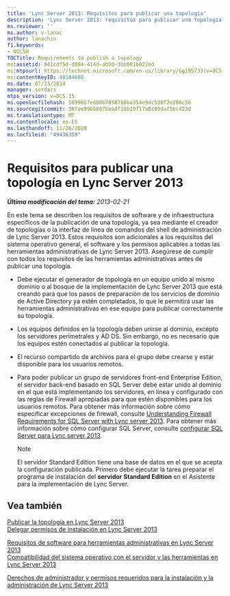 ```yaml
---
title: 'Lync Server 2013: Requisitos para publicar una topología'
description: 'Lync Server 2013: requisitos para publicar una topología.'
ms.reviewer: ''
ms.author: v-lanac
author: lanachin
f1.keywords:
- NOCSH
TOCTitle: Requirements to publish a topology
ms:assetid: 841cdf5d-d884-414d-ab50-3bb681b622ed
ms:mtpsurl: https://technet.microsoft.com/en-us/library/Gg195733(v=OCS.15)
ms:contentKeyID: 48184688
ms.date: 07/23/2014
manager: serdars
mtps_version: v=OCS.15
ms.openlocfilehash: 5699657e680b78587b8ba354e9dc538f2e280c56
ms.sourcegitcommit: 36fee89bb887bea4f18b19f17a8c69daf5bc423d
ms.translationtype: MT
ms.contentlocale: es-ES
ms.lasthandoff: 11/26/2020
ms.locfileid: "49436359"
---
```

# <a name="requirements-to-publish-a-topology-in-lync-server-2013"></a>Requisitos para publicar una topología en Lync Server 2013

<div data-xmlns="http://www.w3.org/1999/xhtml">

<div class="topic" data-xmlns="http://www.w3.org/1999/xhtml" data-msxsl="urn:schemas-microsoft-com:xslt" data-cs="https://msdn.microsoft.com/">

<div data-asp="https://msdn2.microsoft.com/asp">



</div>

<div id="mainSection">

<div id="mainBody">

<span> </span>

_**Última modificación del tema:** 2013-02-21_

En este tema se describen los requisitos de software y de infraestructura específicos de la publicación de una topología, ya sea mediante el creador de topologías o la interfaz de línea de comandos del shell de administración de Lync Server 2013. Estos requisitos son adicionales a los requisitos del sistema operativo general, el software y los permisos aplicables a todas las herramientas administrativas de Lync Server 2013. Asegúrese de cumplir con todos los requisitos de las herramientas administrativas antes de publicar una topología.

  - Debe ejecutar el generador de topología en un equipo unido al mismo dominio o al bosque de la implementación de Lync Server 2013 que está creando para que los pasos de preparación de los servicios de dominio de Active Directory ya estén completados, lo que le permitirá usar las herramientas administrativas en ese equipo para publicar correctamente su topología.

  - Los equipos definidos en la topología deben unirse al dominio, excepto los servidores perimetrales y AD DS. Sin embargo, no es necesario que los equipos estén conectados al publicar la topología.

  - El recurso compartido de archivos para el grupo debe crearse y estar disponible para los usuarios remotos.

  - Para poder publicar un grupo de servidores front-end Enterprise Edition, el servidor back-end basado en SQL Server debe estar unido al dominio en el que está implementando los servidores, en línea y configurado con las reglas de Firewall apropiadas para que estén disponibles para los usuarios remotos. Para obtener más información sobre cómo especificar excepciones de firewall, consulte [Understanding Firewall Requirements for SQL Server with Lync server 2013](lync-server-2013-understanding-firewall-requirements-for-sql-server.md). Para obtener más información sobre cómo configurar SQL Server, consulte [configurar SQL Server para Lync server 2013](lync-server-2013-configure-sql-server-for-lync-server.md).
    
    <div>
    

    > [!NOTE]  
    > El servidor Standard Edition tiene una base de datos en el que se acepta la configuración publicada. Primero debe ejecutar la tarea preparar el programa de instalación del <STRONG>servidor Standard Edition</STRONG> en el Asistente para la implementación de Lync Server.

    
    </div>

<div>

## <a name="see-also"></a>Vea también


[Publicar la topología en Lync Server 2013](lync-server-2013-publish-the-topology.md)  
[Delegar permisos de instalación en Lync Server 2013](lync-server-2013-delegate-setup-permissions.md)  


[Requisitos de software para herramientas administrativas en Lync Server 2013](lync-server-2013-administrative-tools-software-requirements.md)  
[Compatibilidad del sistema operativo con el servidor y las herramientas en Lync Server 2013](lync-server-2013-server-and-tools-operating-system-support.md)  


[Derechos de administrador y permisos requeridos para la instalación y la administración de Lync Server 2013](lync-server-2013-administrator-rights-and-permissions-required-for-setup-and-administration.md)  
  

</div>

</div>

<span> </span>

</div>

</div>

</div>

